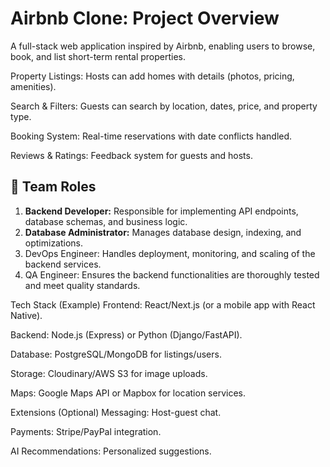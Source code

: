 # Airbnb Clone: Project Overview
A full-stack web application inspired by Airbnb, enabling users to browse, book, and list short-term rental properties.

Property Listings: Hosts can add homes with details (photos, pricing, amenities).

Search & Filters: Guests can search by location, dates, price, and property type.

Booking System: Real-time reservations with date conflicts handled.

Reviews & Ratings: Feedback system for guests and hosts.

## 👥 **Team Roles**
1. **Backend Developer:** Responsible for implementing API endpoints, database schemas, and business logic.
2. **Database Administrator:** Manages database design, indexing, and optimizations.
3. DevOps Engineer: Handles deployment, monitoring, and scaling of the backend services.
4. QA Engineer: Ensures the backend functionalities are thoroughly tested and meet quality standards.



Tech Stack (Example)
Frontend: React/Next.js (or a mobile app with React Native).

Backend: Node.js (Express) or Python (Django/FastAPI).

Database: PostgreSQL/MongoDB for listings/users.

Storage: Cloudinary/AWS S3 for image uploads.

Maps: Google Maps API or Mapbox for location services.

Extensions (Optional)
Messaging: Host-guest chat.

Payments: Stripe/PayPal integration.

AI Recommendations: Personalized suggestions.

